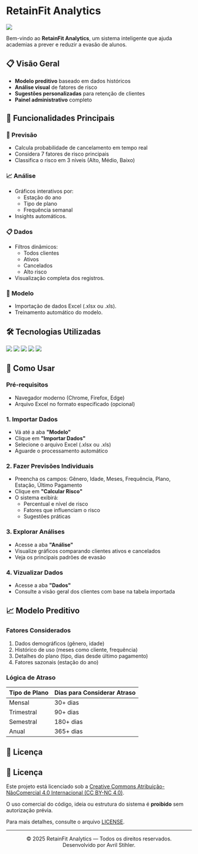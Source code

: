 # RetainFit Analytics
 <img src="https://img.shields.io/badge/Sistema_de_Predição_de_Evasão_em_Academias-007BFF?style=for-the-badge&logo=fitness&logoColor=white" />

Bem-vindo ao **RetainFit Analytics**, um sistema inteligente que ajuda academias a prever e reduzir a evasão de alunos.

## 📋 Visão Geral

- **Modelo preditivo** baseado em dados históricos
- **Análise visual** de fatores de risco
- **Sugestões personalizadas** para retenção de clientes
- **Painel administrativo** completo

## 📌 Funcionalidades Principais

### 🔮 Previsão
- Calcula probabilidade de cancelamento em tempo real
- Considera 7 fatores de risco principais
- Classifica o risco em 3 níveis (Alto, Médio, Baixo)

### 📈 Análise
- Gráficos interativos por:
  - Estação do ano
  - Tipo de plano
  - Frequência semanal
- Insights automáticos.

### 📋 Dados
- Filtros dinâmicos:
  - Todos clientes
  -  Ativos
  -  Cancelados
  -   Alto risco
- Visualização completa dos registros.

### 🤖 Modelo
- Importação de dados Excel (.xlsx ou .xls).
- Treinamento automático do modelo.

## 🛠️ Tecnologias Utilizadas

<p align="left">
  <img src="https://img.shields.io/badge/HTML5-E34F26?style=for-the-badge&logo=html5&logoColor=white" />
  <img src="https://img.shields.io/badge/CSS3-1572B6?style=for-the-badge&logo=css3&logoColor=white" />
  <img src="https://img.shields.io/badge/JavaScript-ES6+-F7DF1E?style=for-the-badge&logo=javascript&logoColor=black" />
  <img src="https://img.shields.io/badge/Chart.js-FF6384?style=for-the-badge&logo=chartdotjs&logoColor=white" />
  <img src="https://img.shields.io/badge/SheetJS-xlsx-007ACC?style=for-the-badge&logo=microsoft-excel&logoColor=white" />
</p>


## 🧭 Como Usar

### Pré-requisitos
- Navegador moderno (Chrome, Firefox, Edge)
- Arquivo Excel no formato especificado (opcional)

### 1. Importar Dados
- Vá até a aba **"Modelo"**
- Clique em **"Importar Dados"**
- Selecione o arquivo Excel (.xlsx ou .xls)
- Aguarde o processamento automático

### 2. Fazer Previsões Individuais
- Preencha os campos: Gênero, Idade, Meses, Frequência, Plano, Estação, Último Pagamento
- Clique em **"Calcular Risco"**
- O sistema exibirá:
  - Percentual e nível de risco
  - Fatores que influenciam o risco
  - Sugestões práticas

### 3. Explorar Análises
- Acesse a aba **"Análise"**
- Visualize gráficos comparando clientes ativos e cancelados
- Veja os principais padrões de evasão

### 4. Vizualizar Dados
- Acesse a aba **"Dados"**
- Consulte a visão geral dos clientes com base na tabela importada



## 📈 Modelo Preditivo

### Fatores Considerados
1. Dados demográficos (gênero, idade)
2. Histórico de uso (meses como cliente, frequência)
3. Detalhes do plano (tipo, dias desde último pagamento)
4. Fatores sazonais (estação do ano)

### Lógica de Atraso

| Tipo de Plano | Dias para Considerar Atraso |
|---------------|-----------------------------|
| Mensal        | 30+ dias                    |
| Trimestral    | 90+ dias                    |
| Semestral     | 180+ dias                   |
| Anual         | 365+ dias                   |


## 📝 Licença

## 📄 Licença

Este projeto está licenciado sob a [Creative Commons Atribuição-NãoComercial 4.0 Internacional (CC BY-NC 4.0)](https://creativecommons.org/licenses/by-nc/4.0/).
 
O uso comercial do código, ideia ou estrutura do sistema é **proibido** sem autorização prévia. 

Para mais detalhes, consulte o arquivo [LICENSE](./LICENSE).


---

<div align="center">

&copy; 2025 RetainFit Analytics — Todos os direitos reservados.  
Desenvolvido por Avril Stihler.

</div>
